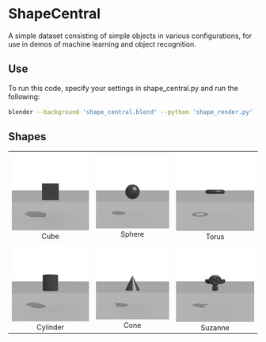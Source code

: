 # ShapeCentral

A simple dataset consisting of simple objects in various configurations, for use in demos of machine learning and object recognition.

## Use

To run this code, specify your settings in shape_central.py and run the following:

```bash
blender --background 'shape_central.blend' --python 'shape_render.py'
```

## Shapes

|                                                              |                                                           |                                                             |
| :----------------------------------------------------------: | :-------------------------------------------------------: | :---------------------------------------------------------: |
|    <img width="1080" src="Shape-Examples/Cube.jpg"> Cube     | <img width="1080" src="Shape-Examples/Sphere.jpg"> Sphere |   <img width="1080" src="Shape-Examples/Torus.jpg"> Torus   |
| <img width="1080" src="Shape-Examples/Cylinder.jpg"> Cylinder |   <img width="1080" src="Shape-Examples/Cone.jpg"> Cone   | <img width="1080" src="Shape-Examples/Suzanne.jpg"> Suzanne |
